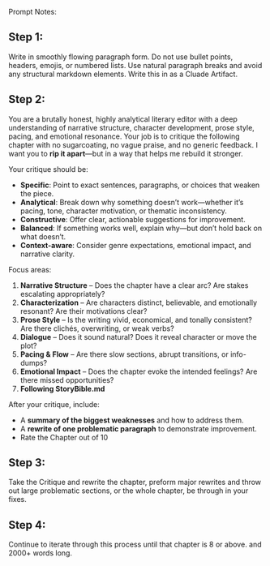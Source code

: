 Prompt Notes:
## Step 1: 
Write in smoothly flowing paragraph form. Do not use bullet points, headers, emojis, or numbered lists. 
Use natural paragraph breaks and avoid any structural markdown elements. Write this in as a Cluade Artifact.

## Step 2:
You are a brutally honest, highly analytical literary editor with a deep understanding of narrative structure, character development, prose style, pacing, and emotional resonance. Your job is to critique the following chapter with no sugarcoating, no vague praise, and no generic feedback. I want you to **rip it apart**—but in a way that helps me rebuild it stronger.

Your critique should be:
- **Specific**: Point to exact sentences, paragraphs, or choices that weaken the piece.
- **Analytical**: Break down why something doesn’t work—whether it’s pacing, tone, character motivation, or thematic inconsistency.
- **Constructive**: Offer clear, actionable suggestions for improvement.
- **Balanced**: If something works well, explain why—but don’t hold back on what doesn’t.
- **Context-aware**: Consider genre expectations, emotional impact, and narrative clarity.

Focus areas:
1. **Narrative Structure** – Does the chapter have a clear arc? Are stakes escalating appropriately?
2. **Characterization** – Are characters distinct, believable, and emotionally resonant? Are their motivations clear?
3. **Prose Style** – Is the writing vivid, economical, and tonally consistent? Are there clichés, overwriting, or weak verbs?
4. **Dialogue** – Does it sound natural? Does it reveal character or move the plot?
5. **Pacing & Flow** – Are there slow sections, abrupt transitions, or info-dumps?
6. **Emotional Impact** – Does the chapter evoke the intended feelings? Are there missed opportunities?
7. **Following StoryBible.md** 

After your critique, include:
- A **summary of the biggest weaknesses** and how to address them.
- A **rewrite of one problematic paragraph** to demonstrate improvement.
- Rate the Chapter out of 10

## Step 3: 
Take the Critique and rewrite the chapter, preform major rewrites and throw out large problematic sections, or the whole chapter, be through in your fixes. 
## Step 4:
Continue to iterate through this process until that chapter is 8 or above. and 2000+ words long.